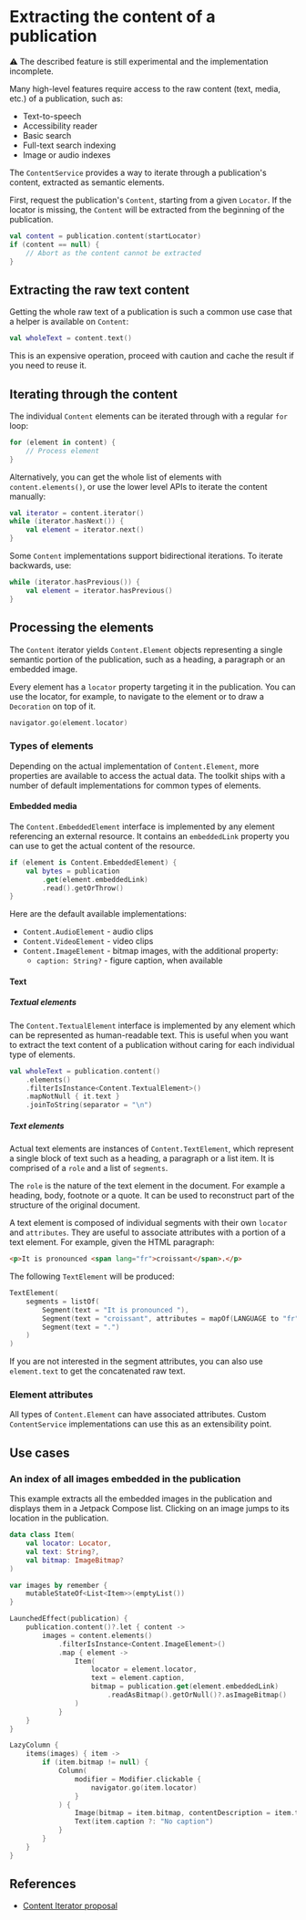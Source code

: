 # Extracting the content of a publication

:warning: The described feature is still experimental and the implementation incomplete.

Many high-level features require access to the raw content (text, media, etc.) of a publication, such as:

* Text-to-speech
* Accessibility reader
* Basic search
* Full-text search indexing
* Image or audio indexes

The `ContentService` provides a way to iterate through a publication's content, extracted as semantic elements.

First, request the publication's `Content`, starting from a given `Locator`. If the locator is missing, the `Content` will be extracted from the beginning of the publication.

```kotlin
val content = publication.content(startLocator)
if (content == null) {
    // Abort as the content cannot be extracted
}
```

## Extracting the raw text content

Getting the whole raw text of a publication is such a common use case that a helper is available on `Content`:

```kotlin
val wholeText = content.text()
```

This is an expensive operation, proceed with caution and cache the result if you need to reuse it.

## Iterating through the content

The individual `Content` elements can be iterated through with a regular `for` loop:

```kotlin
for (element in content) {
    // Process element
}
```

Alternatively, you can get the whole list of elements with `content.elements()`, or use the lower level APIs to iterate the content manually:

```kotlin
val iterator = content.iterator()
while (iterator.hasNext()) {
    val element = iterator.next()
}
```

Some `Content` implementations support bidirectional iterations. To iterate backwards, use:

```kotlin
while (iterator.hasPrevious()) {
    val element = iterator.hasPrevious()
}
```

## Processing the elements

The `Content` iterator yields `Content.Element` objects representing a single semantic portion of the publication, such as a heading, a paragraph or an embedded image.

Every element has a `locator` property targeting it in the publication. You can use the locator, for example, to navigate to the element or to draw a `Decoration` on top of it.

```kotlin
navigator.go(element.locator)
```

### Types of elements

Depending on the actual implementation of `Content.Element`, more properties are available to access the actual data. The toolkit ships with a number of default implementations for common types of elements.

#### Embedded media

The `Content.EmbeddedElement` interface is implemented by any element referencing an external resource. It contains an `embeddedLink` property you can use to get the actual content of the resource.

```kotlin
if (element is Content.EmbeddedElement) {
    val bytes = publication
        .get(element.embeddedLink)
        .read().getOrThrow()
}
```

Here are the default available implementations:

* `Content.AudioElement` - audio clips
* `Content.VideoElement` - video clips
* `Content.ImageElement` - bitmap images, with the additional property:
    * `caption: String?` - figure caption, when available

#### Text

##### Textual elements

The `Content.TextualElement` interface is implemented by any element which can be represented as human-readable text. This is useful when you want to extract the text content of a publication without caring for each individual type of elements.

```kotlin
val wholeText = publication.content()
    .elements()
    .filterIsInstance<Content.TextualElement>()
    .mapNotNull { it.text }
    .joinToString(separator = "\n")
```

##### Text elements

Actual text elements are instances of `Content.TextElement`, which represent a single block of text such as a heading, a paragraph or a list item. It is comprised of a `role` and a list of `segments`.

The `role` is the nature of the text element in the document. For example a heading, body, footnote or a quote. It can be used to reconstruct part of the structure of the original document.

A text element is composed of individual segments with their own `locator` and `attributes`. They are useful to associate attributes with a portion of a text element. For example, given the HTML paragraph:

```html
<p>It is pronounced <span lang="fr">croissant</span>.</p>
```

The following `TextElement` will be produced:

```kotlin
TextElement(
    segments = listOf(
        Segment(text = "It is pronounced "),
        Segment(text = "croissant", attributes = mapOf(LANGUAGE to "fr")),
        Segment(text = ".")
    )
)
```

If you are not interested in the segment attributes, you can also use `element.text` to get the concatenated raw text.

### Element attributes

All types of `Content.Element` can have associated attributes. Custom `ContentService` implementations can use this as an extensibility point.

## Use cases

### An index of all images embedded in the publication

This example extracts all the embedded images in the publication and displays them in a Jetpack Compose list. Clicking on an image jumps to its location in the publication.

```kotlin
data class Item(
    val locator: Locator,
    val text: String?,
    val bitmap: ImageBitmap?
)

var images by remember {
    mutableStateOf<List<Item>>(emptyList())
}

LaunchedEffect(publication) {
    publication.content()?.let { content ->
        images = content.elements()
            .filterIsInstance<Content.ImageElement>()
            .map { element ->
                Item(
                    locator = element.locator,
                    text = element.caption,
                    bitmap = publication.get(element.embeddedLink)
                        .readAsBitmap().getOrNull()?.asImageBitmap()
                )
            }
    }
}

LazyColumn {
    items(images) { item ->
        if (item.bitmap != null) {
            Column(
                modifier = Modifier.clickable {
                    navigator.go(item.locator)
                }
            ) {
                Image(bitmap = item.bitmap, contentDescription = item.text)
                Text(item.caption ?: "No caption")
            }
        }
    }
}
```

## References

* [Content Iterator proposal](https://github.com/readium/architecture/pull/177)
